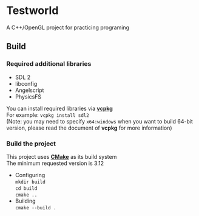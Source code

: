 # Testworld
A C++/OpenGL project for practicing programing

## Build
### Required additional libraries
- SDL 2
- libconfig
- Angelscript
- PhysicsFS

You can install required libraries via [**vcpkg**](https://github.com/Microsoft/vcpkg)  
For example: `vcpkg install sdl2`  
(Note: you may need to specify `x64:windows` when you want to build 64-bit version, please read the document of **vcpkg** for more information)


### Build the project
This project uses [**CMake**](https://cmake.org/) as its build system  
The minimum requested version is 3.12  
- Configuring  
  `mkdir build`  
  `cd build`  
  `cmake ..`  
- Building  
  `cmake --build .`
